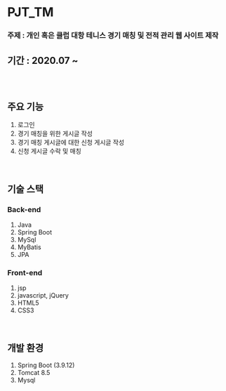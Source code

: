 # PJT_TM
<p>
<h3>주제 : 개인 혹은 클럽 대항 테니스 경기 매칭 및 전적 관리 웹 사이트 제작</h3>
<h2>기간 : 2020.07 ~ 
</p>

<br/>

## 주요 기능<br/>
1. 로그인<br/>
2. 경기 매칭을 위한 게시글 작성<br/>
3. 경기 매칭 게시글에 대한 신청 게시글 작성<br/>
4. 신청 게시글 수락 및 매칭<br/>

<br/>

## 기술 스택
### Back-end
1. Java
2. Spring Boot
3. MySql
4. MyBatis
5. JPA

### Front-end
1. jsp
2. javascript, jQuery
3. HTML5
4. CSS3

<br/>

## 개발 환경
1. Spring Boot (3.9.12)
2. Tomcat 8.5
3. Mysql
